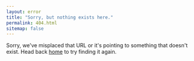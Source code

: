 ```yaml
---
layout: error
title: "Sorry, but nothing exists here."
permalink: 404.html
sitemap: false
---
```


Sorry, we've misplaced that URL or it's pointing to something that doesn't exist. Head back <a href="{{site.baseurl}}/">home</a> to try finding it again.

